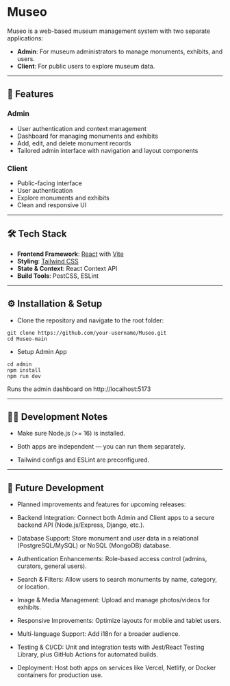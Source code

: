 # Museo

Museo is a web-based museum management system with two separate applications:

- **Admin**: For museum administrators to manage monuments, exhibits, and users.  
- **Client**: For public users to explore museum data.

---

## 🚀 Features

### Admin
- User authentication and context management
- Dashboard for managing monuments and exhibits
- Add, edit, and delete monument records
- Tailored admin interface with navigation and layout components

### Client
- Public-facing interface
- User authentication
- Explore monuments and exhibits
- Clean and responsive UI

---

## 🛠️ Tech Stack

- **Frontend Framework**: [React](https://reactjs.org/) with [Vite](https://vitejs.dev/)  
- **Styling**: [Tailwind CSS](https://tailwindcss.com/)  
- **State & Context**: React Context API  
- **Build Tools**: PostCSS, ESLint  

---

## ⚙️ Installation & Setup

- Clone the repository and navigate to the root folder:

```
git clone https://github.com/your-username/Museo.git
cd Museo-main
```
- Setup Admin App
```
cd admin
npm install
npm run dev
```
Runs the admin dashboard on http://localhost:5173

---

## 🧑‍💻 Development Notes

- Make sure Node.js (>= 16) is installed.

- Both apps are independent — you can run them separately.

- Tailwind configs and ESLint are preconfigured.

---

## 🔮 Future Development

- Planned improvements and features for upcoming releases:

- Backend Integration: Connect both Admin and Client apps to a secure backend API (Node.js/Express, Django, etc.).

- Database Support: Store monument and user data in a relational (PostgreSQL/MySQL) or NoSQL (MongoDB) database.

- Authentication Enhancements: Role-based access control (admins, curators, general users).

- Search & Filters: Allow users to search monuments by name, category, or location.

- Image & Media Management: Upload and manage photos/videos for exhibits.

- Responsive Improvements: Optimize layouts for mobile and tablet users.

- Multi-language Support: Add i18n for a broader audience.

- Testing & CI/CD: Unit and integration tests with Jest/React Testing Library, plus GitHub Actions for automated builds.

- Deployment: Host both apps on services like Vercel, Netlify, or Docker containers for production use.
